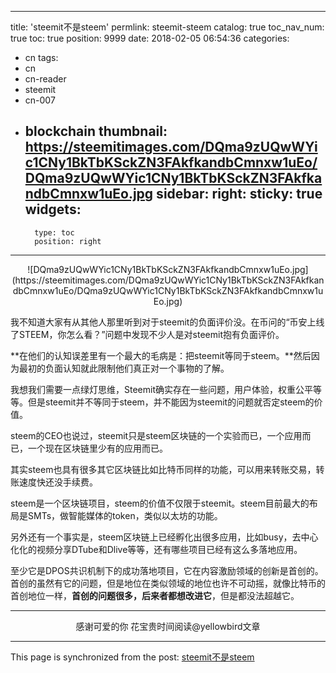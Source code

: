 
---
title: 'steemit不是steem'
permlink: steemit-steem
catalog: true
toc_nav_num: true
toc: true
position: 9999
date: 2018-02-05 06:54:36
categories:
- cn
tags:
- cn
- cn-reader
- steemit
- cn-007
- blockchain
thumbnail: https://steemitimages.com/DQma9zUQwWYic1CNy1BkTbKSckZN3FAkfkandbCmnxw1uEo/DQma9zUQwWYic1CNy1BkTbKSckZN3FAkfkandbCmnxw1uEo.jpg
sidebar:
    right:
        sticky: true
widgets:
    -
        type: toc
        position: right
---


<center>![DQma9zUQwWYic1CNy1BkTbKSckZN3FAkfkandbCmnxw1uEo.jpg](https://steemitimages.com/DQma9zUQwWYic1CNy1BkTbKSckZN3FAkfkandbCmnxw1uEo/DQma9zUQwWYic1CNy1BkTbKSckZN3FAkfkandbCmnxw1uEo.jpg)</center>

我不知道大家有从其他人那里听到对于steemit的负面评价没。在币问的“币安上线了STEEM，你怎么看？”问题中发现不少人是对steemit抱有负面评价。

**在他们的认知误差里有一个最大的毛病是：把steemit等同于steem。**然后因为最初的负面认知就此限制他们真正对一个事物的了解。

我想我们需要一点绿灯思维，Steemit确实存在一些问题，用户体验，权重公平等等。但是steemit并不等同于steem，并不能因为steemit的问题就否定steem的价值。

steem的CEO也说过，steemit只是steem区块链的一个实验而已，一个应用而已，一个现在区块链里少有的应用而已。
 
其实steem也具有很多其它区块链比如比特币同样的功能，可以用来转账交易，转账速度快还没手续费。
 
steem是一个区块链项目，steem的价值不仅限于steemit。steem目前最大的布局是SMTs，做智能媒体的token，类似以太坊的功能。
 
另外还有一个事实是，steem区块链上已经孵化出很多应用，比如busy，去中心化化的视频分享DTube和Dlive等等，还有哪些项目已经有这么多落地应用。

至少它是DPOS共识机制下的成功落地项目，它在内容激励领域的创新是首创的。首创的虽然有它的问题，但是地位在类似领域的地位也许不可动摇，就像比特币的首创地位一样，**首创的问题很多，后来者都想改进它**，但是都没法超越它。

---

<center>感谢可爱的你
花宝贵时间阅读@yellowbird文章</center>

- - -

This page is synchronized from the post: [steemit不是steem](https://steemit.com/@yellowbird/steemit-steem)
